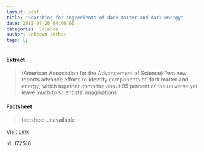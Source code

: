 ```yaml
---
layout: post
title: "Searching for ingredients of dark matter and dark energy"
date: 2015-08-20 04:00:00
categories: Science
author: unknown author
tags: []
---
```



#### Extract
>(American Association for the Advancement of Science) Two new reports advance efforts to identify components of dark matter and energy, which together comprise about 95 percent of the universe yet leave much to scientists' imaginations.

#### Factsheet
>factsheet unavailable

[Visit Link](http://www.eurekalert.org/pub_releases/2015-08/aaft-sfi081715.php)

id:  172518
